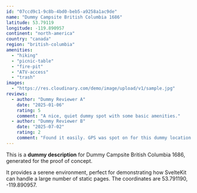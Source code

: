 ```yaml
---
id: "07ccd9c1-9c8b-4bd0-beb5-a9258a1ac9de"
name: "Dummy Campsite British Columbia 1686"
latitude: 53.79119
longitude: -119.890957
continent: "north-america"
country: "canada"
region: "british-columbia"
amenities:
  - "hiking"
  - "picnic-table"
  - "fire-pit"
  - "ATV-access"
  - "trash"
images:
  - "https://res.cloudinary.com/demo/image/upload/v1/sample.jpg"
reviews:
  - author: "Dummy Reviewer A"
    date: "2025-01-06"
    rating: 5
    comment: "A nice, quiet dummy spot with some basic amenities."
  - author: "Dummy Reviewer B"
    date: "2025-07-02"
    rating: 2
    comment: "Found it easily. GPS was spot on for this dummy location."
---
```


This is a **dummy description** for Dummy Campsite British Columbia 1686, generated for the proof of concept.

It provides a serene environment, perfect for demonstrating how SvelteKit can handle a large number of static pages. The coordinates are 53.791190, -119.890957.
